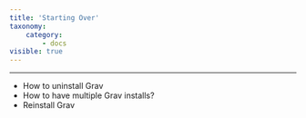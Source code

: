 ```yaml
---
title: 'Starting Over'
taxonomy:
    category:
        - docs
visible: true
---
```


---

- How to uninstall Grav
- How to have multiple Grav installs?
- Reinstall Grav